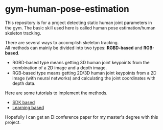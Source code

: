 # gym-human-pose-estimation
This repository is for a project detecting static human joint parameters in the gym. The basic skill used here is called human pose estimation/human skeleton tracking.

There are several ways to accomplish skeleton tracking.   
All methods can mainly be divided into two types: **RGBD-based** and **RGB-based**.   
- RGBD-based type means getting 3D human joint keypoints from the combination of a 2D image and a depth image.
- RGB-based type means getting 2D/3D human joint keypoints from a 2D image (with neural networks) and calculating the joint coordinates with depth data.  

Here are some tutorials to implement the methods.
- [SDK based](https://github.com/DarrenJiang13/gym-human-pose-estimation/tree/master/realsense-SDK-based) 
- [Learning based](https://github.com/DarrenJiang13/gym-human-pose-estimation/tree/master/learning-based)

Hopefully I can get an EI conference paper for my master's degree with this project.
